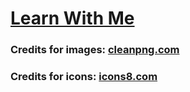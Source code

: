 <h1><a href="https://bluebutterflies.github.io/LearnWithMe/">Learn With Me</a></h1>

<p><h3>Credits for images:  <a href="https://www.cleanpng.com/">cleanpng.com</a></h3></p>
<p><h3>Credits for icons: <a href="https://icons8.com/">icons8.com</a></h3></p>
